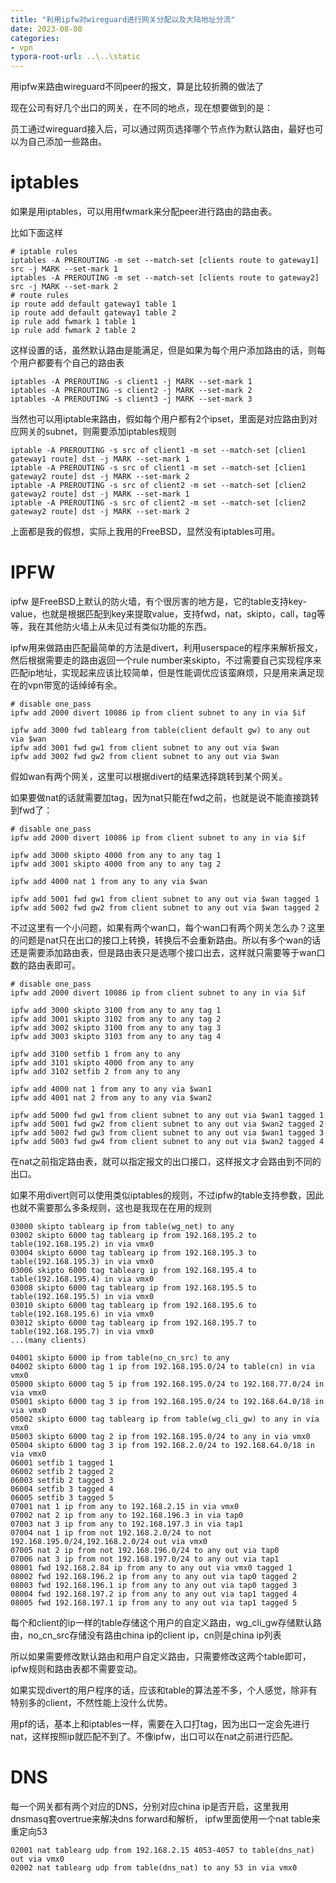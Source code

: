```yaml
---
title: "利用ipfw对wireguard进行网关分配以及大陆地址分流"
date: 2023-08-08
categories:
- vpn
typora-root-url: ..\..\static
---
```


用ipfw来路由wireguard不同peer的报文，算是比较折腾的做法了

<!--more-->



现在公司有好几个出口的网关，在不同的地点，现在想要做到的是：

员工通过wireguard接入后，可以通过网页选择哪个节点作为默认路由，最好也可以为自己添加一些路由。



# iptables



如果是用iptables，可以用用fwmark来分配peer进行路由的路由表。

比如下面这样

```
# iptable rules
iptables -A PREROUTING -m set --match-set [clients route to gateway1] src -j MARK --set-mark 1
iptables -A PREROUTING -m set --match-set [clients route to gateway2] src -j MARK --set-mark 2
# route rules
ip route add default gateway1 table 1
ip route add default gateway1 table 2
ip rule add fwmark 1 table 1
ip rule add fwmark 2 table 2
```



这样设置的话，虽然默认路由是能满足，但是如果为每个用户添加路由的话，则每个用户都要有个自己的路由表

```
iptables -A PREROUTING -s client1 -j MARK --set-mark 1
iptables -A PREROUTING -s client2 -j MARK --set-mark 2
iptables -A PREROUTING -s client3 -j MARK --set-mark 3
```



当然也可以用iptable来路由，假如每个用户都有2个ipset，里面是对应路由到对应网关的subnet，则需要添加iptables规则

```
iptable -A PREROUTING -s src of client1 -m set --match-set [clien1 gateway1 route] dst -j MARK --set-mark 1
iptable -A PREROUTING -s src of client1 -m set --match-set [clien1 gateway2 route] dst -j MARK --set-mark 2
iptable -A PREROUTING -s src of client2 -m set --match-set [clien2 gateway2 route] dst -j MARK --set-mark 1
iptable -A PREROUTING -s src of client2 -m set --match-set [clien2 gateway2 route] dst -j MARK --set-mark 2
```

上面都是我的假想，实际上我用的FreeBSD，显然没有iptables可用。



# IPFW



ipfw 是FreeBSD上默认的防火墙，有个很厉害的地方是，它的table支持key-value，也就是根据匹配到key来提取value，支持fwd，nat，skipto，call，tag等等，我在其他防火墙上从未见过有类似功能的东西。

ipfw用来做路由匹配最简单的方法是divert，利用userspace的程序来解析报文，然后根据需要走的路由返回一个rule number来skipto，不过需要自己实现程序来匹配ip地址，实现起来应该比较简单，但是性能调优应该蛮麻烦，只是用来满足现在的vpn带宽的话绰绰有余。

```
# disable one_pass
ipfw add 2000 divert 10086 ip from client subnet to any in via $if

ipfw add 3000 fwd tablearg from table(client default gw) to any out via $wan
ipfw add 3001 fwd gw1 from client subnet to any out via $wan
ipfw add 3002 fwd gw2 from client subnet to any out via $wan
```

假如wan有两个网关，这里可以根据divert的结果选择跳转到某个网关。

如果要做nat的话就需要加tag，因为nat只能在fwd之前，也就是说不能直接跳转到fwd了：

```
# disable one_pass
ipfw add 2000 divert 10086 ip from client subnet to any in via $if

ipfw add 3000 skipto 4000 from any to any tag 1
ipfw add 3001 skipto 4000 from any to any tag 2

ipfw add 4000 nat 1 from any to any via $wan

ipfw add 5001 fwd gw1 from client subnet to any out via $wan tagged 1
ipfw add 5002 fwd gw2 from client subnet to any out via $wan tagged 2
```



不过这里有一个小问题，如果有两个wan口，每个wan口有两个网关怎么办？这里的问题是nat只在出口的接口上转换，转换后不会重新路由。所以有多个wan的话还是需要添加路由表，但是路由表只是选哪个接口出去，这样就只需要等于wan口数的路由表即可。

```
# disable one_pass
ipfw add 2000 divert 10086 ip from client subnet to any in via $if

ipfw add 3000 skipto 3100 from any to any tag 1
ipfw add 3001 skipto 3102 from any to any tag 2
ipfw add 3002 skipto 3100 from any to any tag 3
ipfw add 3003 skipto 3103 from any to any tag 4

ipfw add 3100 setfib 1 from any to any
ipfw add 3101 skipto 4000 from any to any
ipfw add 3102 setfib 2 from any to any

ipfw add 4000 nat 1 from any to any via $wan1
ipfw add 4001 nat 2 from any to any via $wan2

ipfw add 5000 fwd gw1 from client subnet to any out via $wan1 tagged 1
ipfw add 5001 fwd gw2 from client subnet to any out via $wan2 tagged 2
ipfw add 5002 fwd gw3 from client subnet to any out via $wan1 tagged 3
ipfw add 5003 fwd gw4 from client subnet to any out via $wan2 tagged 4
```

在nat之前指定路由表，就可以指定报文的出口接口，这样报文才会路由到不同的出口。



如果不用divert则可以使用类似iptables的规则，不过ipfw的table支持参数，因此也就不需要那么多条规则，这也是我现在在用的规则

```
03000 skipto tablearg ip from table(wg_net) to any
03002 skipto 6000 tag tablearg ip from 192.168.195.2 to table(192.168.195.2) in via vmx0
03004 skipto 6000 tag tablearg ip from 192.168.195.3 to table(192.168.195.3) in via vmx0
03006 skipto 6000 tag tablearg ip from 192.168.195.4 to table(192.168.195.4) in via vmx0
03008 skipto 6000 tag tablearg ip from 192.168.195.5 to table(192.168.195.5) in via vmx0
03010 skipto 6000 tag tablearg ip from 192.168.195.6 to table(192.168.195.6) in via vmx0
03012 skipto 6000 tag tablearg ip from 192.168.195.7 to table(192.168.195.7) in via vmx0
...(many clients)

04001 skipto 6000 ip from table(no_cn_src) to any
04002 skipto 6000 tag 1 ip from 192.168.195.0/24 to table(cn) in via vmx0
05000 skipto 6000 tag 5 ip from 192.168.195.0/24 to 192.168.77.0/24 in via vmx0
05001 skipto 6000 tag 3 ip from 192.168.195.0/24 to 192.168.64.0/18 in via vmx0
05002 skipto 6000 tag tablearg ip from table(wg_cli_gw) to any in via vmx0
05003 skipto 6000 tag 2 ip from 192.168.195.0/24 to any in via vmx0
05004 skipto 6000 tag 3 ip from 192.168.2.0/24 to 192.168.64.0/18 in via vmx0
06001 setfib 1 tagged 1
06002 setfib 2 tagged 2
06003 setfib 2 tagged 3
06004 setfib 3 tagged 4
06005 setfib 3 tagged 5
07001 nat 1 ip from any to 192.168.2.15 in via vmx0
07002 nat 2 ip from any to 192.168.196.3 in via tap0
07003 nat 3 ip from any to 192.168.197.3 in via tap1
07004 nat 1 ip from not 192.168.2.0/24 to not 192.168.195.0/24,192.168.2.0/24 out via vmx0
07005 nat 2 ip from not 192.168.196.0/24 to any out via tap0
07006 nat 3 ip from not 192.168.197.0/24 to any out via tap1
08001 fwd 192.168.2.84 ip from any to any out via vmx0 tagged 1
08002 fwd 192.168.196.2 ip from any to any out via tap0 tagged 2
08003 fwd 192.168.196.1 ip from any to any out via tap0 tagged 3
08004 fwd 192.168.197.2 ip from any to any out via tap1 tagged 4
08005 fwd 192.168.197.1 ip from any to any out via tap1 tagged 5

```

每个和client的ip一样的table存储这个用户的自定义路由，wg_cli_gw存储默认路由，no_cn_src存储没有路由china ip的client ip，cn则是china ip列表

所以如果需要修改默认路由和用户自定义路由，只需要修改这两个table即可，ipfw规则和路由表都不需要变动。

如果实现divert的用户程序的话，应该和table的算法差不多，个人感觉，除非有特别多的client，不然性能上没什么优势。

用pf的话，基本上和iptables一样，需要在入口打tag，因为出口一定会先进行nat，这样按照ip就匹配不到了。不像ipfw，出口可以在nat之前进行匹配。



# DNS



每一个网关都有两个对应的DNS，分别对应china ip是否开启，这里我用dnsmasq套overtrue来解决dns forward和解析， ipfw里面使用一个nat table来重定向53

```
02001 nat tablearg udp from 192.168.2.15 4053-4057 to table(dns_nat) out via vmx0
02002 nat tablearg udp from table(dns_nat) to any 53 in via vmx0
```

